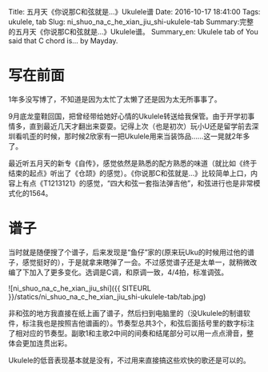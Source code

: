 Title: 五月天《你说那C和弦就是...》Ukulele谱
Date: 2016-10-17 18:41:00
Tags: ukulele, tab
Slug: ni_shuo_na_c_he_xian_jiu_shi-ukulele-tab
Summary:完整的五月天《你说那C和弦就是...》Ukulele谱。
Summary_en: Ukulele tab of You said that C chord is... by Mayday.

# 写在前面

1年多没写博了，不知道是因为太忙了太懒了还是因为太无所事事了。

9月底龙童鞋回国，把曾经带给她好心情的Ukulele转送给我保管。由于开学初事情多，直到最近几天才翻出来耍耍。记得上次（也是初次）玩小U还是留学前去深圳看叽歪的时候，那时候2欣家有一把Ukulele用来当装饰品……这一晃就2年多了。

最近听五月天的新专《自传》，感觉依然是熟悉的配方熟悉的味道（就比如《终于结束的起点》听出了《仓颉》的感觉）。《你说那C和弦就是...》比较简单上口，内容上有点《T1213121》的感觉，“四大和弦一套指法弹吉他”，和弦进行也是非常模式化的1564。

# 谱子

当时就是随便搜了个谱子，后来发现是“鱼仔”家的(原来玩Uku的时候用过他的谱子，感觉挺好的），于是就拿来瞎弹了一会。不过感觉谱子还是太单一，就稍微改编了下加入了更多变化。选调是C调，和原调一致，4/4拍，标准调弦。

![ni_shuo_na_c_he_xian_jiu_shi]({{ SITEURL }}/statics/ni_shuo_na_c_he_xian_jiu_shi-ukulele-tab/tab.jpg)

非和弦的地方我直接在纸上画了谱子，然后扫到电脑里的（没Ukulele的制谱软件，标注我也是按照吉他谱画的）。节奏型总共3个，和弦后面括号里的数字标注了相对应的节奏型。副歌1和主歌2中间的间奏和结尾部分可以用一点点滑音，整体会更加连贯出彩。

Ukulele的低音表现基本就是没有，不过用来直接搞这些欢快的歌还是可以的。
